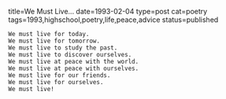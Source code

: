 title=We Must Live...
date=1993-02-04
type=post
cat=poetry
tags=1993,highschool,poetry,life,peace,advice
status=published
~~~~~~
We must live for today.
We must live for tomorrow.
We must live to study the past.
We must live to discover ourselves.
We must live at peace with the world.
We must live at peace with ourselves.
We must live for our friends.
We must live for ourselves.
We must live!
